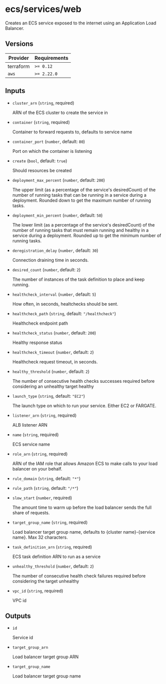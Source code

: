 # ecs/services/web

Creates an ECS service exposed to the internet using an Application Load Balancer.

<!-- bin/docs -->

## Versions

| Provider | Requirements |
|-|-|
| terraform | `>= 0.12` |
| `aws` | `>= 2.22.0` |

## Inputs

* `cluster_arn` (`string`, required)

    ARN of the ECS cluster to create the service in

* `container` (`string`, required)

    Container to forward requests to, defaults to service name

* `container_port` (`number`, default: `80`)

    Port on which the container is listening

* `create` (`bool`, default: `true`)

    Should resources be created

* `deployment_max_percent` (`number`, default: `200`)

    The upper limit (as a percentage of the service's desiredCount) of the number of running tasks that can be running in a service during a deployment. Rounded down to get the maximum number of running tasks.

* `deployment_min_percent` (`number`, default: `50`)

    The lower limit (as a percentage of the service's desiredCount) of the number of running tasks that must remain running and healthy in a service during a deployment. Rounded up to get the minimum number of running tasks.

* `deregistration_delay` (`number`, default: `30`)

    Connection draining time in seconds.

* `desired_count` (`number`, default: `2`)

    The number of instances of the task definition to place and keep running.

* `healthcheck_interval` (`number`, default: `5`)

    How often, in seconds, healtchecks should be sent.

* `healthcheck_path` (`string`, default: `"/healthcheck"`)

    Healthcheck endpoint path

* `healthcheck_status` (`number`, default: `200`)

    Healthy response status

* `healthcheck_timeout` (`number`, default: `2`)

    Healthcheck request timeout, in seconds.

* `healthy_threshold` (`number`, default: `2`)

    The number of consecutive health checks successes required before considering an unhealthy target healthy

* `launch_type` (`string`, default: `"EC2"`)

    The launch type on which to run your service. Either EC2 or FARGATE.

* `listener_arn` (`string`, required)

    ALB listener ARN

* `name` (`string`, required)

    ECS service name

* `role_arn` (`string`, required)

    ARN of the IAM role that allows Amazon ECS to make calls to your load balancer on your behalf.

* `rule_domain` (`string`, default: `"*"`)

    

* `rule_path` (`string`, default: `"/*"`)

    

* `slow_start` (`number`, required)

    The amount time to warm up before the load balancer sends the full share of requests.

* `target_group_name` (`string`, required)

    Load balancer target group name, defaults to {cluster name}-{service name}. Max 32 characters.

* `task_definition_arn` (`string`, required)

    ECS task definition ARN to run as a service

* `unhealthy_threshold` (`number`, default: `2`)

    The number of consecutive health check failures required before considering the target unhealthy

* `vpc_id` (`string`, required)

    VPC id



## Outputs

* `id`

    Service id

* `target_group_arn`

    Load balancer target group ARN

* `target_group_name`

    Load balancer target group name
